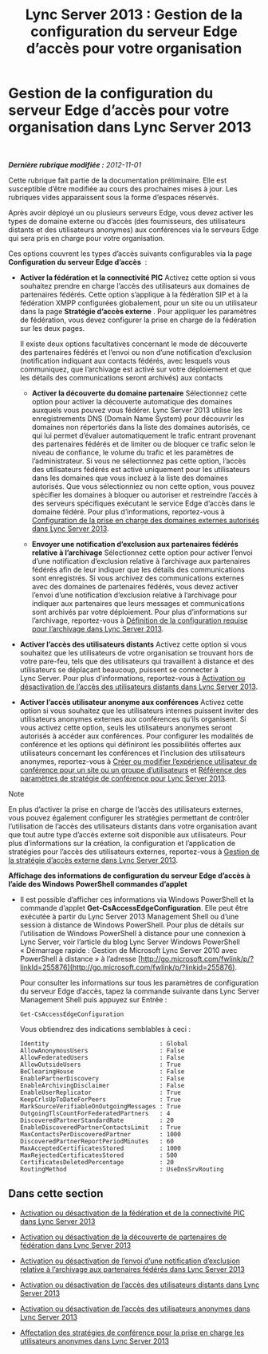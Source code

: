 ﻿---
title: 'Lync Server 2013 : Gestion de la configuration du serveur Edge d’accès pour votre organisation'
TOCTitle: Gestion de la configuration du serveur Edge d’accès pour votre organisation
ms:assetid: 0145eb08-984f-4ecd-bf9c-364817619c2a
ms:mtpsurl: https://technet.microsoft.com/fr-fr/library/JJ552443(v=OCS.15)
ms:contentKeyID: 49296057
ms.date: 05/20/2016
mtps_version: v=OCS.15
ms.translationtype: HT
---

# Gestion de la configuration du serveur Edge d’accès pour votre organisation dans Lync Server 2013

 

_**Dernière rubrique modifiée :** 2012-11-01_

Cette rubrique fait partie de la documentation préliminaire. Elle est susceptible d’être modifiée au cours des prochaines mises à jour. Les rubriques vides apparaissent sous la forme d’espaces réservés.

Après avoir déployé un ou plusieurs serveurs Edge, vous devez activer les types de domaine externe ou d’accès (des fournisseurs, des utilisateurs distants et des utilisateurs anonymes) aux conférences via le serveurs Edge qui sera pris en charge pour votre organisation.

Ces options couvrent les types d’accès suivants configurables via la page **Configuration du serveur Edge d’accès**  :

  - **Activer la fédération et la connectivité PIC** Activez cette option si vous souhaitez prendre en charge l’accès des utilisateurs aux domaines de partenaires fédérés. Cette option s’applique à la fédération SIP et à la fédération XMPP configurées globalement, pour un site ou un utilisateur dans la page **Stratégie d’accès externe** . Pour appliquer les paramètres de fédération, vous devez configurer la prise en charge de la fédération sur les deux pages.
    
    Il existe deux options facultatives concernant le mode de découverte des partenaires fédérés et l’envoi ou non d’une notification d’exclusion (notification indiquant aux contacts fédérés, avec lesquels vous communiquez, que l’archivage est activé sur votre déploiement et que les détails des communications seront archivés) aux contacts
    
      - **Activer la découverte du domaine partenaire** Sélectionnez cette option pour activer la découverte automatique des domaines auxquels vous pouvez vous fédérer. Lync Server 2013 utilise les enregistrements DNS (Domain Name System) pour découvrir les domaines non répertoriés dans la liste des domaines autorisés, ce qui lui permet d’évaluer automatiquement le trafic entrant provenant des partenaires fédérés et de limiter ou de bloquer ce trafic selon le niveau de confiance, le volume du trafic et les paramètres de l’administrateur. Si vous ne sélectionnez pas cette option, l’accès des utilisateurs fédérés est activé uniquement pour les utilisateurs dans les domaines que vous incluez à la liste des domaines autorisés. Que vous sélectionniez ou non cette option, vous pouvez spécifier les domaines à bloquer ou autoriser et restreindre l’accès à des serveurs spécifiques exécutant le service Edge d’accès dans le domaine fédéré. Pour plus d’informations, reportez-vous à [Configuration de la prise en charge des domaines externes autorisés dans Lync Server 2013](lync-server-2013-configure-support-for-allowed-external-domains.md).
    
      - **Envoyer une notification d’exclusion aux partenaires fédérés relative à l’archivage** Sélectionnez cette option pour activer l’envoi d’une notification d’exclusion relative à l’archivage aux partenaires fédérés afin de leur indiquer que les détails des communications sont enregistrés. Si vous archivez des communications externes avec des domaines de partenaires fédérés, vous devez activer l’envoi d’une notification d’exclusion relative à l’archivage pour indiquer aux partenaires que leurs messages et communications sont archivés par votre déploiement. Pour plus d’informations sur l’archivage, reportez-vous à [Définition de la configuration requise pour l’archivage dans Lync Server 2013](lync-server-2013-defining-your-requirements-for-archiving.md).

  - **Activer l’accès des utilisateurs distants** Activez cette option si vous souhaitez que les utilisateurs de votre organisation se trouvant hors de votre pare-feu, tels que des utilisateurs qui travaillent à distance et des utilisateurs se déplaçant beaucoup, puissent se connecter à Lync Server. Pour plus d’informations, reportez-vous à [Activation ou désactivation de l’accès des utilisateurs distants dans Lync Server 2013](lync-server-2013-enable-or-disable-remote-user-access.md).

  - **Activer l’accès utilisateur anonyme aux conférences** Activez cette option si vous souhaitez que les utilisateurs internes puissent inviter des utilisateurs anonymes externes aux conférences qu’ils organisent. Si vous activez cette option, seuls les utilisateurs anonymes seront autorisés à accéder aux conférences. Pour configurer les modalités de conférence et les options qui définiront les possibilités offertes aux utilisateurs concernant les conférences et l’inclusion des utilisateurs anonymes, reportez-vous à [Créer ou modifier l’expérience utilisateur de conférence pour un site ou un groupe d’utilisateurs](https://technet.microsoft.com/fr-fr/library/gg429715\(v=ocs.15\)) et [Référence des paramètres de stratégie de conférence pour Lync Server 2013](lync-server-2013-conferencing-policy-settings-reference.md).

> [!NOTE]  
> En plus d’activer la prise en charge de l’accès des utilisateurs externes, vous pouvez également configurer les stratégies permettant de contrôler l’utilisation de l’accès des utilisateurs distants dans votre organisation avant que tout autre type d’accès externe soit disponible aux utilisateurs. Pour plus d’informations sur la création, la configuration et l’application de stratégies pour l’accès des utilisateurs externes, reportez-vous à <a href="lync-server-2013-manage-external-access-policy-for-your-organization.md">Gestion de la stratégie d’accès externe dans Lync Server 2013</a>.

**Affichage des informations de configuration du serveur Edge d’accès à l’aide des Windows PowerShell commandes d’applet**

  - Il est possible d’afficher ces informations via Windows PowerShell et la commande d’applet **Get-CsAccessEdgeConfiguration**. Elle peut être exécutée à partir du Lync Server 2013 Management Shell ou d’une session à distance de Windows PowerShell. Pour plus de détails sur l’utilisation de Windows PowerShell à distance pour une connexion à Lync Server, voir l’article du blog Lync Server Windows PowerShell « Démarrage rapide : Gestion de Microsoft Lync Server 2010 avec PowerShell à distance » à l’adresse [http://go.microsoft.com/fwlink/p/?linkId=255876](http://go.microsoft.com/fwlink/p/?linkid=255876).
    
    Pour consulter les informations sur tous les paramètres de configuration du serveur Edge d’accès, tapez la commande suivante dans Lync Server Management Shell puis appuyez sur Entrée :
    
        Get-CsAccessEdgeConfiguration
    
    Vous obtiendrez des indications semblables à ceci :
    
        Identity                               : Global
        AllowAnonymousUsers                    : False
        AllowFederatedUsers                    : False
        AllowOutsideUsers                      : True
        BeClearingHouse                        : False
        EnablePartnerDiscovery                 : False
        EnableArchivingDisclaimer              : False
        EnableUserReplicator                   : True
        KeepCrlsUpToDateForPeers               : True
        MarkSourceVerifiableOnOutgoingMessages : True
        OutgoingTlsCountForFederatedPartners   : 4
        DiscoveredPartnerStandardRate          : 20
        EnableDiscoveredPartnerContactsLimit   : True
        MaxContactsPerDiscoveredPartner        : 1000
        DiscoveredPartnerReportPeriodMinutes   : 60
        MaxAcceptedCertificatesStored          : 1000
        MaxRejectedCertificatesStored          : 500
        CertificatesDeletedPercentage          : 20
        RoutingMethod                          : UseDnsSrvRouting

## Dans cette section

  - [Activation ou désactivation de la fédération et de la connectivité PIC dans Lync Server 2013](lync-server-2013-enable-or-disable-federation-and-public-im-connectivity.md)

  - [Activation ou désactivation de la découverte de partenaires de fédération dans Lync Server 2013](lync-server-2013-enable-or-disable-discovery-of-federation-partners.md)

  - [Activation ou désactivation de l’envoi d’une notification d’exclusion relative à l’archivage aux partenaires fédérés dans Lync Server 2013](lync-server-2013-enable-or-disable-sending-an-archiving-disclaimer-to-federated-partners.md)

  - [Activation ou désactivation de l’accès des utilisateurs distants dans Lync Server 2013](lync-server-2013-enable-or-disable-remote-user-access.md)

  - [Activation ou désactivation de l’accès des utilisateurs anonymes dans Lync Server 2013](lync-server-2013-enable-or-disable-anonymous-user-access.md)

  - [Affectation des stratégies de conférence pour la prise en charge les utilisateurs anonymes dans Lync Server 2013](lync-server-2013-assign-conferencing-policies-to-support-anonymous-users.md)

